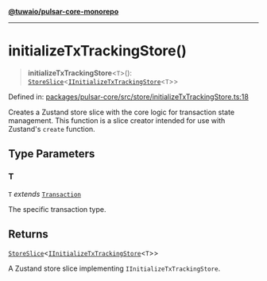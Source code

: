 [**@tuwaio/pulsar-core-monorepo**](../../../README.md)

***

# initializeTxTrackingStore()

> **initializeTxTrackingStore**\<`T`\>(): [`StoreSlice`](../type-aliases/StoreSlice.md)\<[`IInitializeTxTrackingStore`](../interfaces/IInitializeTxTrackingStore.md)\<`T`\>\>

Defined in: [packages/pulsar-core/src/store/initializeTxTrackingStore.ts:18](https://github.com/TuwaIO/pulsar-core/blob/dfb2aa0df327a6529b66438eddc904a06e73d43a/packages/pulsar-core/src/store/initializeTxTrackingStore.ts#L18)

Creates a Zustand store slice with the core logic for transaction state management.
This function is a slice creator intended for use with Zustand's `create` function.

## Type Parameters

### T

`T` *extends* [`Transaction`](../type-aliases/Transaction.md)

The specific transaction type.

## Returns

[`StoreSlice`](../type-aliases/StoreSlice.md)\<[`IInitializeTxTrackingStore`](../interfaces/IInitializeTxTrackingStore.md)\<`T`\>\>

A Zustand store slice implementing `IInitializeTxTrackingStore`.
